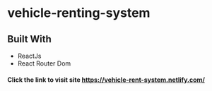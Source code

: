 # vehicle-renting-system
## Built With
- ReactJs
- React Router Dom
#### Click the link to visit site https://vehicle-rent-system.netlify.com/
